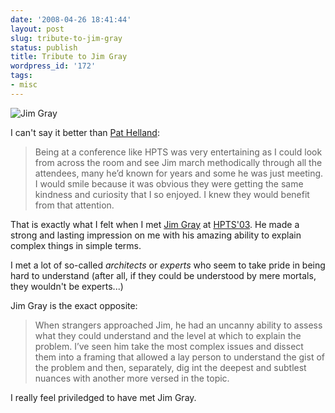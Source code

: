 ```yaml
---
date: '2008-04-26 18:41:44'
layout: post
slug: tribute-to-jim-gray
status: publish
title: Tribute to Jim Gray
wordpress_id: '172'
tags:
- misc
---
```


![Jim Gray](http://upload.wikimedia.org/wikipedia/en/b/b0/Jim_Gray_portrait,_1999.jpg)

I can't say it better than [Pat Helland][pat-helland]:

> Being at a conference like HPTS was very entertaining as I could 
look from across the room and see Jim march methodically 
through all the attendees, many he’d known for years and some he 
was just meeting.  I would smile because it was obvious they were 
getting the same kindness and curiosity that I so enjoyed.  I knew 
they would benefit from that attention. 

That is exactly what I felt when I met [Jim Gray][jim-gray] at [HPTS'03][hpts-03].
He made a strong and lasting impression on me with his amazing ability to explain complex things in simple terms.

I met a lot of so-called *architects* or *experts* who seem to take pride in being hard to understand (after all, if they could be understood by mere mortals, they wouldn't be experts...)

Jim Gray is the exact opposite:

> When strangers approached Jim, he had an uncanny ability to 
assess what they could understand and the level at which to 
explain the problem.  I’ve seen him take the most complex issues 
and dissect them into a framing that allowed a lay person to 
understand the gist of the problem and then, separately, dig int
the deepest and subtlest nuances with another more versed in the 
topic.

I really feel priviledged to have met Jim Gray.

[pat-helland]: http://blogs.msdn.com/pathelland/archive/2008/04/25/knowledge-and-wisdom-a-tribute-to-jim-gray.aspx
[jim-gray]: http://research.microsoft.com/~Gray/
[hpts-03]: http://www.hpts.ws/papers/2003/agenda.htm

